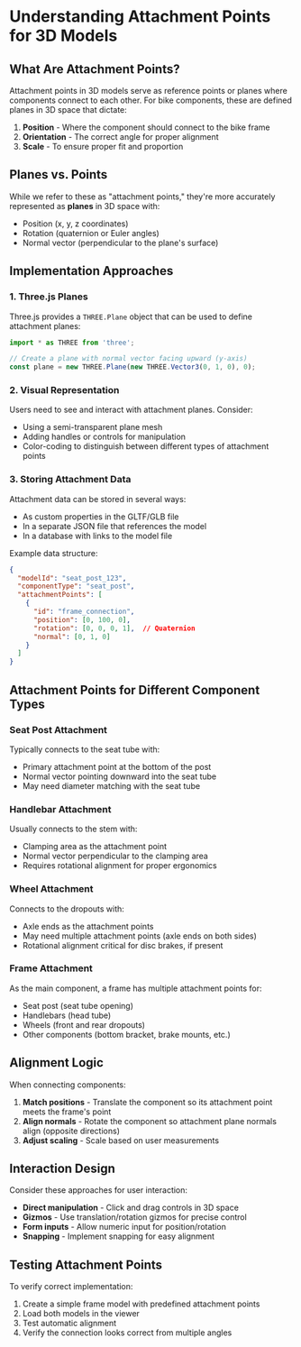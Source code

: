 # Understanding Attachment Points for 3D Models

## What Are Attachment Points?

Attachment points in 3D models serve as reference points or planes where components connect to each other. For bike components, these are defined planes in 3D space that dictate:

1. **Position** - Where the component should connect to the bike frame
2. **Orientation** - The correct angle for proper alignment
3. **Scale** - To ensure proper fit and proportion

## Planes vs. Points

While we refer to these as "attachment points," they're more accurately represented as **planes** in 3D space with:
- Position (x, y, z coordinates)
- Rotation (quaternion or Euler angles)
- Normal vector (perpendicular to the plane's surface)

## Implementation Approaches

### 1. Three.js Planes

Three.js provides a `THREE.Plane` object that can be used to define attachment planes:

```typescript
import * as THREE from 'three';

// Create a plane with normal vector facing upward (y-axis)
const plane = new THREE.Plane(new THREE.Vector3(0, 1, 0), 0);
```

### 2. Visual Representation

Users need to see and interact with attachment planes. Consider:

- Using a semi-transparent plane mesh
- Adding handles or controls for manipulation
- Color-coding to distinguish between different types of attachment points

### 3. Storing Attachment Data

Attachment data can be stored in several ways:

- As custom properties in the GLTF/GLB file
- In a separate JSON file that references the model
- In a database with links to the model file

Example data structure:

```json
{
  "modelId": "seat_post_123",
  "componentType": "seat_post",
  "attachmentPoints": [
    {
      "id": "frame_connection",
      "position": [0, 100, 0],
      "rotation": [0, 0, 0, 1],  // Quaternion
      "normal": [0, 1, 0]
    }
  ]
}
```

## Attachment Points for Different Component Types

### Seat Post Attachment

Typically connects to the seat tube with:
- Primary attachment point at the bottom of the post
- Normal vector pointing downward into the seat tube
- May need diameter matching with the seat tube

### Handlebar Attachment

Usually connects to the stem with:
- Clamping area as the attachment point
- Normal vector perpendicular to the clamping area
- Requires rotational alignment for proper ergonomics

### Wheel Attachment

Connects to the dropouts with:
- Axle ends as the attachment points
- May need multiple attachment points (axle ends on both sides)
- Rotational alignment critical for disc brakes, if present

### Frame Attachment

As the main component, a frame has multiple attachment points for:
- Seat post (seat tube opening)
- Handlebars (head tube)
- Wheels (front and rear dropouts)
- Other components (bottom bracket, brake mounts, etc.)

## Alignment Logic

When connecting components:

1. **Match positions** - Translate the component so its attachment point meets the frame's point
2. **Align normals** - Rotate the component so attachment plane normals align (opposite directions)
3. **Adjust scaling** - Scale based on user measurements

## Interaction Design

Consider these approaches for user interaction:

- **Direct manipulation** - Click and drag controls in 3D space
- **Gizmos** - Use translation/rotation gizmos for precise control
- **Form inputs** - Allow numeric input for position/rotation
- **Snapping** - Implement snapping for easy alignment

## Testing Attachment Points

To verify correct implementation:

1. Create a simple frame model with predefined attachment points
2. Load both models in the viewer
3. Test automatic alignment
4. Verify the connection looks correct from multiple angles 
